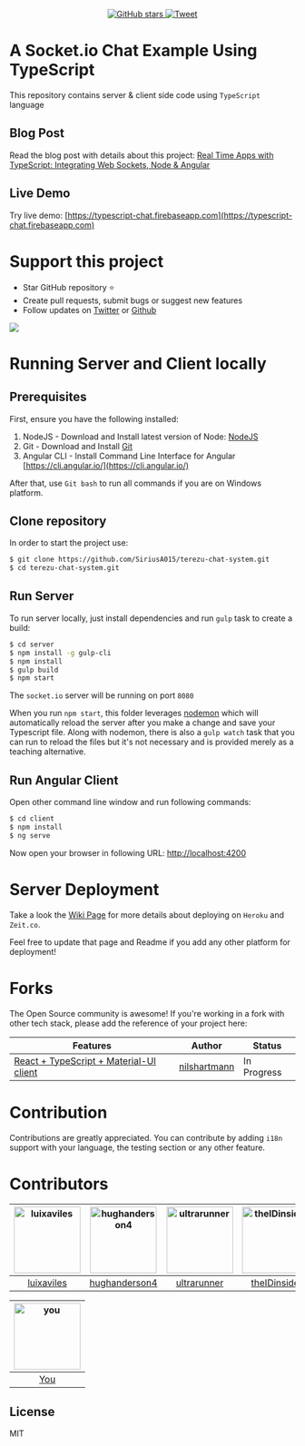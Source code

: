 <p align="center">
    <a href="https://github.com/SiriusA015/terezu-chat-system">
        <img src="https://img.shields.io/github/stars/SiriusA015/socket-io-typescript-chat.svg?style=social&label=Star" alt="GitHub stars">
    </a>
    <a href="https://twitter.com/intent/tweet?url=https%3A%2F%2Fgithub.com%2Fluixaviles%2Fsocket-io-typescript-chat&via=luixaviles&text=Take%20a%20look%20this%20%23TypeScript%20chat%20project%20using%20%23Node%20and%20%23Angular%20Material">
        <img src="https://img.shields.io/twitter/url/https/github.com/luixaviles/socket-io-typescript-chat.svg?style=social" alt="Tweet">
    </a>
</p>

A Socket.io Chat Example Using TypeScript
=========================================

This repository contains server & client side code using `TypeScript` language

## Blog Post
Read the blog post with details about this project: [Real Time Apps with TypeScript: Integrating Web Sockets, Node & Angular](https://medium.com/dailyjs/real-time-apps-with-typescript-integrating-web-sockets-node-angular-e2b57cbd1ec1) 

## Live Demo
Try live demo: [https://typescript-chat.firebaseapp.com](https://typescript-chat.firebaseapp.com)

# Support this project
- Star GitHub repository :star:
- Create pull requests, submit bugs or suggest new features
- Follow updates on [Twitter](https://twitter.com/SiriusA015) or [Github](https://github.com/SiriusA015)

![](https://SiriusA015.com/assets/images/posts/typescript-chat/typescript-chat.gif?raw=true)

# Running Server and Client locally
## Prerequisites

First, ensure you have the following installed:

1. NodeJS - Download and Install latest version of Node: [NodeJS](https://nodejs.org)
2. Git - Download and Install [Git](https://git-scm.com)
3. Angular CLI - Install Command Line Interface for Angular [https://cli.angular.io/](https://cli.angular.io/)

After that, use `Git bash` to run all commands if you are on Windows platform.

## Clone repository

In order to start the project use:

```bash
$ git clone https://github.com/SiriusA015/terezu-chat-system.git
$ cd terezu-chat-system.git
```

## Run Server

To run server locally, just install dependencies and run `gulp` task to create a build:

```bash
$ cd server
$ npm install -g gulp-cli
$ npm install
$ gulp build
$ npm start
```

The `socket.io` server will be running on port `8080`

When you run `npm start`, this folder leverages [nodemon](https://nodemon.io/) which will automatically reload the server after you make a change and save your Typescript file. Along with nodemon, there is also a `gulp watch` task that you can run to reload the files but it's not necessary and is provided merely as a teaching alternative. 

## Run Angular Client

Open other command line window and run following commands:

```bash
$ cd client
$ npm install
$ ng serve
```

Now open your browser in following URL: [http://localhost:4200](http://localhost:4200/)

# Server Deployment

Take a look the [Wiki Page](https://github.com/luixaviles/socket-io-typescript-chat/wiki) for more details about deploying on `Heroku` and `Zeit.co`.

Feel free to update that page and Readme if you add any other platform for deployment!

# Forks
The Open Source community is awesome! If you're working in a fork with other tech stack, please add the reference of your project here:

| Features                                  | Author                        | Status    |
|-------------------------------------------|-------------------------------|-----------|
| [React + TypeScript + Material-UI client](https://github.com/nilshartmann/socket-io-typescript-chat/tree/react-client/client-react)   | [nilshartmann](https://github.com/nilshartmann)   | In Progress   |


# Contribution
Contributions are greatly appreciated. You can contribute by adding `i18n` support with your language, the testing section or any other feature.

# Contributors
[<img alt="luixaviles" src="https://avatars0.githubusercontent.com/u/3485075?v=4&s=117" width="117">](https://github.com/luixaviles) | [<img alt="hughanderson4" src="https://avatars2.githubusercontent.com/u/2387520?v=4&s=117" width="117">](https://github.com/hughanderson4) | [<img alt="ultrarunner" src="https://avatars2.githubusercontent.com/u/1048799?v=4&s=117" width="117">](https://github.com/ultrarunner) | [<img alt="theIDinside" src="https://avatars2.githubusercontent.com/u/25328813?v=4&s=117" width="117">](https://github.com/theIDinside) | [<img alt="carmius" src="https://avatars2.githubusercontent.com/u/16904101?v=4&s=117" width="117">](https://github.com/carmius) | [<img alt="Hellmy" src="https://avatars2.githubusercontent.com/u/2045678?v=4&s=117" width="117">](https://github.com/Hellmy) | 
:---: |:---: |:---: |:---: |:---: |:---: |
[luixaviles](https://github.com/luixaviles) |[hughanderson4](https://github.com/hughanderson4) |[ultrarunner](https://github.com/ultrarunner) |[theIDinside](https://github.com/theIDinside) |[carmius](https://github.com/carmius) |[Hellmy](https://github.com/Hellmy) |[headwinds](https://github.com/headwinds) |

[<img alt="you" src="http://fuuse.net/wp-content/uploads/2016/02/avatar-placeholder.png" width="117">](https://github.com/luixaviles) |
:---: |
[You](https://github.com/luixaviles) |

## License

MIT
